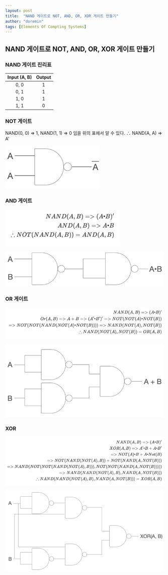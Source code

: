 ```yaml
---
layout: post
title:  "NAND 게이트로 NOT, AND, OR, XOR 게이트 만들기"
author: "doremin"
tags: [Elements Of Compting Systems]
---
```


## NAND 게이트로 NOT, AND, OR, XOR 게이트 만들기
### NAND 게이트 진리표

|Input (A, B)|Output|
|:--:|:--:|
|0, 0|1|
|0, 1|1|
|1, 0|1|
|1, 1|0|

### NOT 게이트
NAND(0, 0) => 1, NAND(1, 1) => 0 임을 위의 표에서 알 수 있다. 
∴ NAND(A, A) => A'

![NANDToNOT](/assets/images/2020-12-28/2020-12-28-1.png)

### AND 게이트

![NANDToAND](/assets/images/2020-12-28/2020-12-28-5.png)

![NANDToAND](/assets/images/2020-12-28/2020-12-28-2.png)

### OR 게이트

![NANDToOR‹](/assets/images/2020-12-28/2020-12-28-6.png)

![NANDToOR](/assets/images/2020-12-28/2020-12-28-3.png)

### XOR

![NANDToXOR](/assets/images/2020-12-28/2020-12-28-7.png)

![NANDToXOR](/assets/images/2020-12-28/2020-12-28-4.png)
